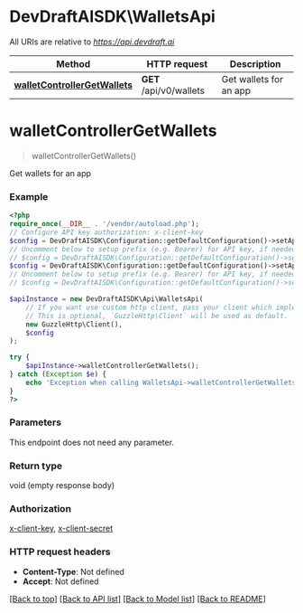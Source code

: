 # DevDraftAISDK\WalletsApi

All URIs are relative to *https://api.devdraft.ai*

Method | HTTP request | Description
------------- | ------------- | -------------
[**walletControllerGetWallets**](WalletsApi.md#walletcontrollergetwallets) | **GET** /api/v0/wallets | Get wallets for an app

# **walletControllerGetWallets**
> walletControllerGetWallets()

Get wallets for an app

### Example
```php
<?php
require_once(__DIR__ . '/vendor/autoload.php');
// Configure API key authorization: x-client-key
$config = DevDraftAISDK\Configuration::getDefaultConfiguration()->setApiKey('x-client-key', 'YOUR_API_KEY');
// Uncomment below to setup prefix (e.g. Bearer) for API key, if needed
// $config = DevDraftAISDK\Configuration::getDefaultConfiguration()->setApiKeyPrefix('x-client-key', 'Bearer');// Configure API key authorization: x-client-secret
$config = DevDraftAISDK\Configuration::getDefaultConfiguration()->setApiKey('x-client-secret', 'YOUR_API_KEY');
// Uncomment below to setup prefix (e.g. Bearer) for API key, if needed
// $config = DevDraftAISDK\Configuration::getDefaultConfiguration()->setApiKeyPrefix('x-client-secret', 'Bearer');

$apiInstance = new DevDraftAISDK\Api\WalletsApi(
    // If you want use custom http client, pass your client which implements `GuzzleHttp\ClientInterface`.
    // This is optional, `GuzzleHttp\Client` will be used as default.
    new GuzzleHttp\Client(),
    $config
);

try {
    $apiInstance->walletControllerGetWallets();
} catch (Exception $e) {
    echo 'Exception when calling WalletsApi->walletControllerGetWallets: ', $e->getMessage(), PHP_EOL;
}
?>
```

### Parameters
This endpoint does not need any parameter.

### Return type

void (empty response body)

### Authorization

[x-client-key](../../README.md#x-client-key), [x-client-secret](../../README.md#x-client-secret)

### HTTP request headers

 - **Content-Type**: Not defined
 - **Accept**: Not defined

[[Back to top]](#) [[Back to API list]](../../README.md#documentation-for-api-endpoints) [[Back to Model list]](../../README.md#documentation-for-models) [[Back to README]](../../README.md)

